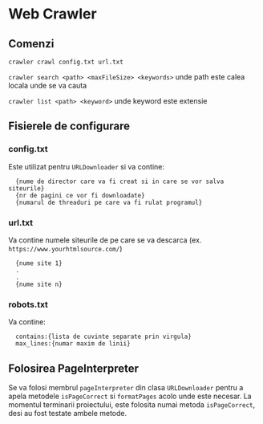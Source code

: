 # Web Crawler
## Comenzi
`crawler crawl config.txt url.txt`

`crawler search <path> <maxFileSize> <keywords>` unde path este calea locala unde se va cauta

`crawler list <path> <keyword>` unde keyword este extensie

## Fisierele de configurare
### config.txt
Este utilizat pentru `URLDownloader` si va contine:
```
  {nume de director care va fi creat si in care se vor salva siteurile}
  {nr de pagini ce vor fi downloadate}
  {numarul de threaduri pe care va fi rulat programul}
```
### url.txt
Va contine numele siteurile de pe care se va descarca (ex. `https://www.yourhtmlsource.com/`)
``` 
  {nume site 1}
  .
  .
  {nume site n}
```
### robots.txt
Va contine:
```
  contains:{lista de cuvinte separate prin virgula}
  max_lines:{numar maxim de linii}
```

## Folosirea PageInterpreter

Se va folosi membrul `pageInterpreter` din clasa `URLDownloader` pentru a apela metodele `isPageCorrect` si `formatPages` acolo unde este necesar. La momentul terminarii proiectului,
este folosita numai metoda `isPageCorrect`, desi au fost testate ambele metode. 
